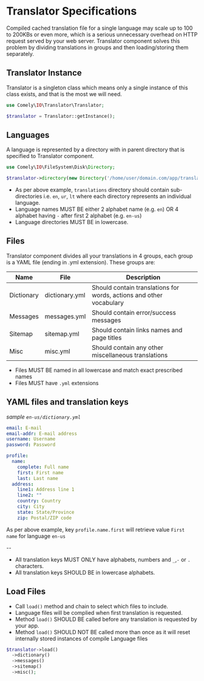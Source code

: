 # Translator Specifications

Compiled cached translation file for a single language may scale up to 100 to 200KBs or even more, which is a serious 
unnecessary overhead on HTTP request served by your web server. Translator component solves this problem by dividing 
translations in groups and then loading/storing them separately.

## Translator Instance

Translator is a singleton class which means only a single instance of this class exists, and that is the most we will 
need.

```php
use Comely\IO\Translator\Translator;

$translator = Translator::getInstance();
```

## Languages

A language is represented by a directory with in parent directory that is specified to Translator component.

```php
use Comely\IO\FileSystem\Disk\Directory;

$translator->directory(new Directory('/home/user/domain.com/app/translations'));
```

* As per above example, `translations` directory should contain sub-directories i.e. `en`, `ur`, `lt` where each 
directory represents an individual language.
* Language names MUST BE either 2 alphabet name (e.g. `en`) OR 4 alphabet having `-` after first 2 alphabet (e.g. `en-us`)
* Language directories MUST BE in lowercase.

## Files

Translator component divides all your translations in 4 groups, each group is a YAML file (ending in .yml extension). 
These groups are:

Name | File | Description
--- | --- | ---
Dictionary | dictionary.yml | Should contain translations for words, actions and other vocabulary
Messages | messages.yml | Should contain error/success messages
Sitemap | sitemap.yml | Should contain links names and page titles
Misc | misc.yml | Should contain any other miscellaneous translations

* Files MUST BE named in all lowercase and match exact prescribed names
* Files MUST have `.yml` extensions

## YAML files and translation keys

*sample `en-us/dictionary.yml`*
```yaml
email: E-mail
email-addr: E-mail address
username: Username
password: Password

profile:
  name:
    complete: Full name
    first: First name
    last: Last name
  address:
    line1: Address line 1
    line2: ""
    country: Country
    city: City
    state: State/Province
    zip: Postal/ZIP code

```

As per above example, key `profile.name.first` will retrieve value `First name` for language `en-us`

--

* All translation keys MUST ONLY have alphabets, numbers and `_`,`-` or `.` characters.
* All translation keys SHOULD BE in lowercase alphabets. 

## Load Files

* Call `load()` method and chain to select which files to include.
* Language files will be complied when first translation is requested.
* Method `load()` SHOULD BE called before any translation is requested by your app.
* Method `load()` SHOULD NOT BE called more than once as it will reset internally stored instances of compile Language files

```php
$translator->load()
  ->dictionary()
  ->messages()
  ->sitemap()
  ->misc();
```